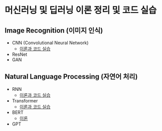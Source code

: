 # 머신러닝 및 딥러닝 이론 정리 및 코드 실습

## Image Recognition (이미지 인식)
- CNN (Convolutional Neural Network)
  - [이론과 코드 실습](https://github.com/JKyeob/deeplearning_study_practice/blob/main/Image_CNN.ipynb)
- ResNet
- GAN

## Natural Language Processing (자연어 처리)
- RNN
  - [이론과 코드 실습](https://github.com/JKyeob/deeplearning_study_practice/blob/main/NLP_RNN.ipynb)
- Transformer
  - [이론과 코드 실습](https://github.com/JKyeob/deeplearning_study_practice/blob/main/NLP_Transformer.ipynb)
- BERT
  - [이론](https://github.com/JKyeob/deeplearning_study_practice/blob/main/NLP_BERT.ipynb)
- GPT
